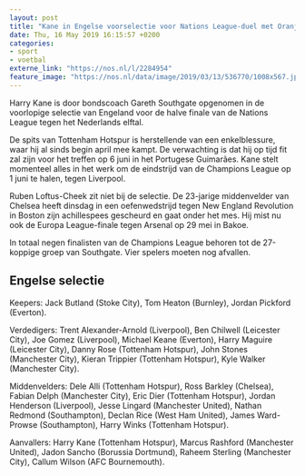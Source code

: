 ```yaml
---
layout: post
title: "Kane in Engelse voorselectie voor Nations League-duel met Oranje"
date: Thu, 16 May 2019 16:15:57 +0200
categories: 
- sport 
- voetbal 
externe_link: "https://nos.nl/l/2284954"
feature_image: "https://nos.nl/data/image/2019/03/13/536770/1008x567.jpg"
---
```


<p>Harry Kane is door bondscoach Gareth Southgate opgenomen in de voorlopige selectie van Engeland voor de halve finale van de Nations League tegen het Nederlands elftal.</p>
<p>De spits van Tottenham Hotspur is herstellende van een enkelblessure, waar hij al sinds begin april mee kampt. De verwachting is dat hij op tijd fit zal zijn voor het treffen op 6 juni in het Portugese Guimarães. Kane stelt momenteel alles in het werk om de eindstrijd van de Champions League op 1 juni te halen, tegen Liverpool.</p>
<p>Ruben Loftus-Cheek zit niet bij de selectie. De 23-jarige middenvelder van Chelsea heeft dinsdag in een oefenwedstrijd tegen New England Revolution in Boston zijn achillespees gescheurd en gaat onder het mes. Hij mist nu ook de Europa League-finale tegen Arsenal op 29 mei in Bakoe.</p>
<p>In totaal negen finalisten van de Champions League behoren tot de 27-koppige groep van Southgate. Vier spelers moeten nog afvallen.</p>
<h2>Engelse selectie</h2>
<p>Keepers: Jack Butland (Stoke City), Tom Heaton (Burnley), Jordan Pickford (Everton).</p>
<p>Verdedigers: Trent Alexander-Arnold (Liverpool), Ben Chilwell (Leicester City), Joe Gomez (Liverpool), Michael Keane (Everton), Harry Maguire (Leicester City), Danny Rose (Tottenham Hotspur), John Stones (Manchester City), Kieran Trippier (Tottenham Hotspur), Kyle Walker (Manchester City).</p>
<p>Middenvelders: Dele Alli (Tottenham Hotspur), Ross Barkley (Chelsea), Fabian Delph (Manchester City), Eric Dier (Tottenham Hotspur), Jordan Henderson (Liverpool), Jesse Lingard (Manchester United), Nathan Redmond (Southampton), Declan Rice (West Ham United), James Ward-Prowse (Southampton), Harry Winks (Tottenham Hotspur).</p>
<p>Aanvallers: Harry Kane (Tottenham Hotspur), Marcus Rashford (Manchester United), Jadon Sancho (Borussia Dortmund), Raheem Sterling (Manchester City), Callum Wilson (AFC Bournemouth).</p>
